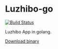 # Luzhibo-go
[![Build Status](https://travis-ci.org/Baozisoftware/luzhibo.svg?branch=master)](https://travis-ci.org/Baozisoftware/luzhibo)

Luzhibo App in golang.

[Download binary](https://github.com/Baozisoftware/Luzhibo-go/releases/download/latest/releases.7z)
